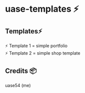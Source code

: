 # uase-templates ⚡️
## Templates⚡️

⚡️ Template 1 = simple portfolio\
⚡️ Template 2 = simple shop template

## Credits 📦
uase54 (me)
